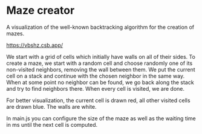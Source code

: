 # Maze creator

A visualization of the well-known backtracking algorithm for the creation of mazes.

https://vbshz.csb.app/

We start with a grid of cells which initially have walls on all of their sides. To create a maze, we start with a random cell and choose randomly one of its non-visited neighbors, removing the wall between them. We put the current cell on a stack and continue with the chosen neighbor in the same way. When at some point no neighbor can be found, we go back along the stack and try to find neighbors there. When every cell is visited, we are done.

For better visualization, the current cell is drawn red, all other visited cells are drawn blue. The walls are white.

In main.js you can configure the size of the maze as well as the waiting time in ms until the next cell is computed.
